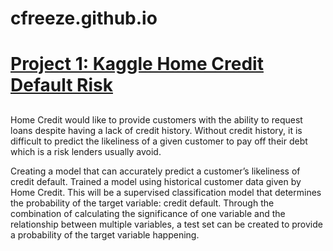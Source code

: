 # cfreeze.github.io

# [Project 1: Kaggle Home Credit Default Risk](https://github.com/medeeze/Kaggle_Home_Project)
##  
Home Credit would like to provide customers with the ability to request loans despite 
having a lack of credit history. Without credit history, it is difficult to predict the likeliness 
of a given customer to pay off their debt which is a risk lenders usually avoid.

Creating a model that can accurately predict a customer’s likeliness of credit default. Trained a model using historical customer data given by Home Credit. This will be a supervised classification model that determines the probability of the target variable: credit default. Through the combination of calculating the significance of one variable and the relationship between multiple variables, a test set can be created to provide a probability of the target variable happening.
